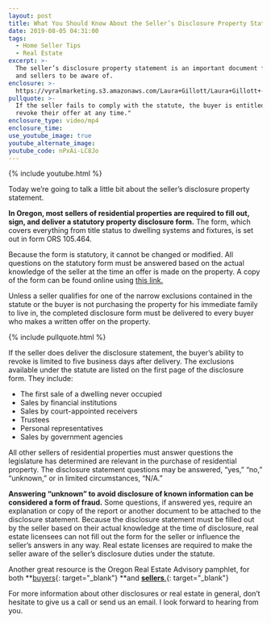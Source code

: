 ```yaml
---
layout: post
title: What You Should Know About the Seller’s Disclosure Property Statement
date: 2019-08-05 04:31:00
tags:
  - Home Seller Tips
  - Real Estate
excerpt: >-
  The seller’s disclosure property statement is an important document for buyers
  and sellers to be aware of.
enclosure: >-
  https://vyralmarketing.s3.amazonaws.com/Laura+Gillott/Laura+Gillott+-+August+2019+-+1.mp4
pullquote: >-
  If the seller fails to comply with the statute, the buyer is entitled to
  revoke their offer at any time."
enclosure_type: video/mp4
enclosure_time:
use_youtube_image: true
youtube_alternate_image:
youtube_code: nPxAi-LC8Jo
---
```


{% include youtube.html %}

Today we’re going to talk a little bit about the seller’s disclosure property statement.

**In Oregon, most sellers of residential properties are required to fill out, sign, and deliver a statutory property disclosure form.** The form, which covers everything from title status to dwelling systems and fixtures, is set out in form ORS 105.464.&nbsp;

Because the form is statutory, it cannot be changed or modified. All questions on the statutory form must be answered based on the actual knowledge of the seller at the time an offer is made on the property. A copy of the form can be found online using [this link.](https://eforms.com/images/2018/08/Oregon-Sellers-Property-Disclosure-Statement.pdf)

Unless a seller qualifies for one of the narrow exclusions contained in the statute or the buyer is not purchasing the property for his immediate family to live in, the completed disclosure form must be delivered to every buyer who makes a written offer on the property.&nbsp;

{% include pullquote.html %}

If the seller does deliver the disclosure statement, the buyer’s ability to revoke is limited to five business days after delivery. The exclusions available under the statute are listed on the first page of the disclosure form. They include:

* The first sale of a dwelling never occupied
* Sales by financial institutions
* Sales by court-appointed receivers
* Trustees
* Personal representatives
* Sales by government agencies

All other sellers of residential properties must answer questions the legislature has determined are relevant in the purchase of residential property. The disclosure statement questions may be answered, “yes,” “no,” “unknown,” or in limited circumstances, “N/A.”

**Answering “unknown” to avoid disclosure of known information can be considered a form of fraud.** Some questions, if answered yes, require an explanation or copy of the report or another document to be attached to the disclosure statement. Because the disclosure statement must be filled out by the seller based on their actual knowledge at the time of disclosure, real estate licensees can not fill out the form for the seller or influence the seller’s answers in any way. Real estate licenses are required to make the seller aware of the seller’s disclosure duties under the statute.

Another great resource is the Oregon Real Estate Advisory pamphlet, for both **[buyers](https://oregonrealtors.org/wp-content/uploads/2019/07/Oregon-Property-Buyer-Advisory_2019.pdf){: target="_blank"}&nbsp;**and [**sellers**.](https://oregonrealtors.org/wp-content/uploads/2019/07/Oregon-Property-Seller-Advisory_2019.pdf){: target="_blank"}

For more information about other disclosures or real estate in general, don’t hesitate to give us a call or send us an email. I look forward to hearing from you.<br>&nbsp;